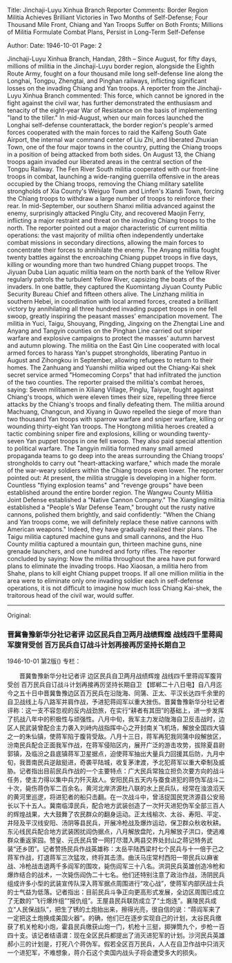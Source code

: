Title: Jinchaji-Luyu Xinhua Branch Reporter Comments: Border Region Militia Achieves Brilliant Victories in Two Months of Self-Defense; Four Thousand Mile Front, Chiang and Yan Troops Suffer on Both Fronts; Millions of Militia Formulate Combat Plans, Persist in Long-Term Self-Defense

Author: 
Date: 1946-10-01
Page: 2

Jinchaji-Luyu Xinhua Branch, Handan, 28th – Since August, for fifty days, millions of militia in the Jinchaji-Luyu border region, alongside the Eighth Route Army, fought on a four thousand mile long self-defense line along the Longhai, Tongpu, Zhengtai, and Pinghan railways, inflicting significant losses on the invading Chiang and Yan troops. A reporter from the Jinchaji-Luyu Xinhua Branch commented: This force, which cannot be ignored in the fight against the civil war, has further demonstrated the enthusiasm and tenacity of the eight-year War of Resistance on the basis of implementing "land to the tiller." In mid-August, when our main forces launched the Longhai self-defense counterattack, the border region's people's armed forces cooperated with the main forces to raid the Kaifeng South Gate Airport, the internal war command center of Liu Zhi, and liberated Zhuxian Town, one of the four major towns in the country, putting the Chiang troops in a position of being attacked from both sides. On August 13, the Chiang troops again invaded our liberated areas in the central section of the Tongpu Railway. The Fen River South militia cooperated with our front-line troops in combat, launching a wide-ranging guerrilla offensive in the areas occupied by the Chiang troops, removing the Chiang military satellite strongholds of Xia County's Weiguo Town and Linfen's Xiandi Town, forcing the Chiang troops to withdraw a large number of troops to reinforce their rear. In mid-September, our southern Shanxi militia advanced against the enemy, surprisingly attacked Pinglu City, and recovered Maojin Ferry, inflicting a major restraint and threat on the invading Chiang troops to the north. The reporter pointed out a major characteristic of current militia operations: the vast majority of militia often independently undertake combat missions in secondary directions, allowing the main forces to concentrate their forces to annihilate the enemy. The Anyang militia fought twenty battles against the encroaching Chiang puppet troops in five days, killing or wounding more than two hundred Chiang puppet troops. The Jiyuan Duba Lian aquatic militia team on the north bank of the Yellow River regularly patrols the turbulent Yellow River, capsizing the boats of the invaders. In one battle, they captured the Kuomintang Jiyuan County Public Security Bureau Chief and fifteen others alive. The Linzhang militia in southern Hebei, in coordination with local armed forces, created a brilliant victory by annihilating all three hundred invading puppet troops in one fell swoop, greatly inspiring the peasant masses' emancipation movement. The militia in Yuci, Taigu, Shouyang, Pingding, Jingxing on the Zhengtai Line and Anyang and Tangyin counties on the Pinghan Line carried out sniper warfare and explosive campaigns to protect the masses' autumn harvest and autumn plowing. The militia on the East Qin Line cooperated with local armed forces to harass Yan's puppet strongholds, liberating Pantuo in August and Zihongkou in September, allowing refugees to return to their homes. The Zanhuang and Yuanshi militia wiped out the Chiang-Kai shek secret service armed "Homecoming Corps" that had infiltrated the junction of the two counties. The reporter praised the militia's combat heroes, saying: Seven militiamen in Xiliang Village, Pinglu, Taiyue, fought against Chiang's troops, which were eleven times their size, repelling three fierce attacks by the Chiang's troops and finally defeating them. The militia around Machuang, Changcun, and Xiyang in Quwo repelled the siege of more than two thousand Yan troops with sparrow warfare and sniper warfare, killing or wounding thirty-eight Yan troops. The Hongtong militia heroes created a tactic combining sniper fire and explosions, killing or wounding twenty-seven Yan puppet troops in one fell swoop. They also paid special attention to political warfare. The Tangyin militia formed many small armed propaganda teams to go deep into the areas surrounding the Chiang troops' strongholds to carry out "heart-attacking warfare," which made the morale of the war-weary soldiers within the Chiang troops even lower. The reporter pointed out: At present, the militia struggle is developing in a higher form. Countless "flying explosion teams" and "revenge groups" have been established around the entire border region. The Wangwu County Militia Joint Defense established a "Native Cannon Company." The Xiangling militia established a "People's War Defense Team," brought out the rusty native cannons, polished them brightly, and said confidently: "When the Chiang and Yan troops come, we will definitely replace these native cannons with American weapons." Indeed, they have gradually realized their plans. The Taigu militia captured machine guns and small cannons, and the Huo County militia captured a mountain gun, thirteen machine guns, nine grenade launchers, and one hundred and forty rifles. The reporter concluded by saying: Now the militia throughout the area have put forward plans to eliminate the invading troops. Hao Xiaosan, a militia hero from Shahe, plans to kill eight Chiang puppet troops. If all one million militia in the area were to eliminate only one invading soldier each in self-defense operations, it is not difficult to imagine how much loss Chiang Kai-shek, the traitorous head of the civil war, would suffer.



<hr /> 

Original: 


### 晋冀鲁豫新华分社记者评  边区民兵自卫两月战绩辉煌  战线四千里蒋阎军腹背受创  百万民兵自订战斗计划再接再厉坚持长期自卫

1946-10-01
第2版()
专栏：

　　晋冀鲁豫新华分社记者评
    边区民兵自卫两月战绩辉煌
    战线四千里蒋阎军腹背受创
    百万民兵自订战斗计划再接再厉坚持长期自卫
    【邯郸二十八日电】自八月迄今之五十日中晋冀鲁豫边区百万民兵在沿陇海、同蒲、正太、平汉长达四千余里的自卫战线上与八路军并肩作战，予进犯蒋阎军以重大挫伤。晋冀鲁豫新华分社记者评称：这一支不容忽视的反内战劲旅，在实行“耕者有其田”的基础上，进一步发挥了抗战八年中的积极性与顽强性。八月中旬，我军主力发动陇海自卫反击战时，边区人民武装曾配合主力袭入刘峙内战指挥中心之开封南关飞机场，解放全国四大镇之一的朱仙镇，使蒋军陷于腹背受敌。八月十三日，蒋军再犯我同蒲中段解放区，汾南民兵配合正面我军作战，在蒋军侵陷区内，展开广泛的游击攻势，拔除夏县尉郭镇，及临汾之县底镇蒋军卫星据点，迫使蒋军抽出大量兵力回援其后防，九月中旬，我晋南民兵逆敌挺进，奇袭平陆城，收复茅津渡，予北犯蒋军以重大牵制及威胁。记者指出目前民兵作战的一个主要特点：广大民兵常独立担负次要方向的战斗任务，使主力得以集中兵力歼灭敌人。安阳民兵五天内与蚕食进犯的蒋伪军战斗二十次，毙伤蒋伪军二百余名，黄河北岸济源杜八联的水上民兵队，经常在浊浪滔天的黄河里巡逻，将进犯者的船只击翻。在一次战斗中，曾活捉国民党济源县公安局长以下十五人。冀南临漳民兵，配合地方武装创造了一次歼灭进犯伪军全部三百人的辉煌战果，大大鼓舞了农民群众的翻身运动。正太线榆次、太谷、寿阳、平定、井陉及平汉线安阳、汤阴等县民兵，开展冷枪战及爆炸运动，保卫群众秋收秋耕。东沁线民兵配合地方武装困扰阎伪据点，八月解放盘陀，九月解放子洪口，使逃难群众重返家园。赞皇、元氏民兵曾一网打尽潜入两县交界处封山之蒋记特务武装“还乡团”。记者赞扬民兵作战英雄称：太岳平陆西梁村七个民兵与十一倍于己之蒋军作战，打退蒋军三次猛攻，终将其击溃。曲沃马庄常村西阳一带民兵以麻雀战、冷枪战击退两千多阎军的围攻，毙伤阎军三十八名。洪洞民兵英雄创造冷枪和爆炸结合的战术，一次毙伤阎伪二十七名。他们还特别注意了政治作战，汤阴民兵组成许多小型的武装宣传队深入蒋军据点周围进行“攻心战”，使蒋军内部厌战士兵的士气益为低落。记者指出：目前民兵斗争正向更高形式发展，全边区周围已成立了无数的“飞行爆炸组”“报仇组”。王屋县民兵联防成立了“土炮连”。襄陵民兵成立“人民保战队”，把生了锈的土炮抬出来，擦得光亮，很自信的说：“蒋阎军来了一定把这土炮换成美国火器”。的确，他们已在逐步实现自己的计划，太谷民兵缴获了机关枪和小炮，霍县民兵缴获山炮一门，机枪十三挺，掷弹筒九个，步枪一百四十支。该记者结语谓：现在全区民兵都提出了消灭进犯军的计划。沙河民兵英雄郝小三的计划是，打死八个蒋伪军。假若全区百万民兵，人人在自卫作战中只消灭一个进犯军，不难想象，蒋介石这个卖国内战头子将会遭受多大的损失。
